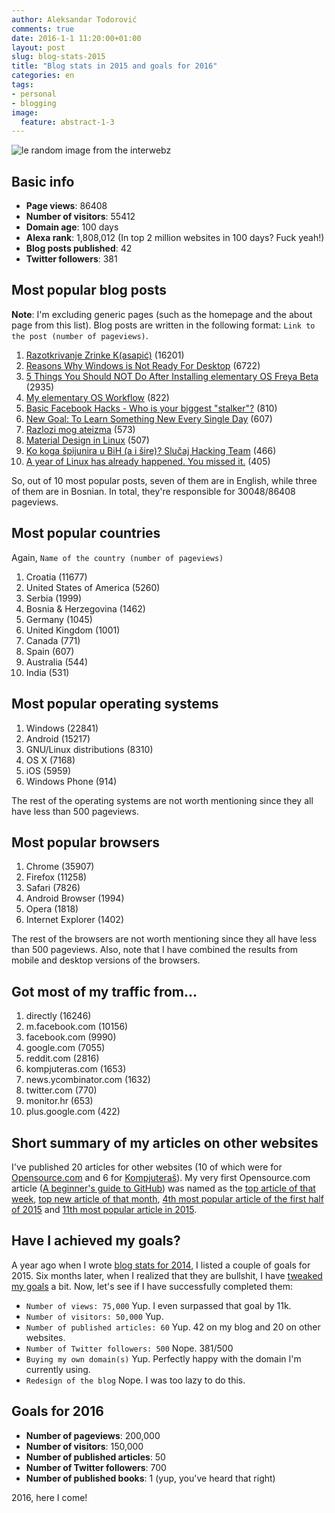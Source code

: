 ```yaml
---
author: Aleksandar Todorović
comments: true
date: 2016-1-1 11:20:00+01:00
layout: post
slug: blog-stats-2015
title: "Blog stats in 2015 and goals for 2016"
categories: en
tags:
- personal
- blogging
image:
  feature: abstract-1-3
---
```


![le random image from the interwebz](http://www.pardot.com/content/uploads/2014/12/shutterstock_210057190.jpg)

## Basic info

* **Page views**: 86408
* **Number of visitors**: 55412
* **Domain age**: 100 days
* **Alexa rank**: 1,808,012 (In top 2 million websites in 100 days? Fuck yeah!)
* **Blog posts published**: 42
* **Twitter followers**: 381

## Most popular blog posts

**Note**: I'm excluding generic pages (such as the homepage and the about page from this list). Blog posts are written in the following format: `Link to the post (number of pageviews)`.

1. [Razotkrivanje Zrinke K(asapić)](https://blog.r3bl.me/bs/zrinka-k/index.html) (16201)
2. [Reasons Why Windows is Not Ready For Desktop](https://blog.r3bl.me/en/why-windows-is-not-ready-for-desktop/) (6722)
3. [5 Things You Should NOT Do After Installing elementary OS Freya Beta](https://blog.r3bl.me/en/things-NOT-to-do-after-installing-freya-beta/index.html) (2935)
4. [My elementary OS Workflow](https://blog.r3bl.me/en/elementary-os-workflow/index.html) (822)
5. [Basic Facebook Hacks - Who is your biggest "stalker"?](https://blog.r3bl.me/en/facebook-hack-no1/index.html) (810)
6. [New Goal: To Learn Something New Every Single Day](https://blog.r3bl.me/en/learn-something-every-day/index.html) (607)
7. [Razlozi mog ateizma](https://blog.r3bl.me/bs/razlozi-iza-mog-ateizma/index.html) (573)
8. [Material Design in Linux](https://blog.r3bl.me/en/material-design-in-linux/index.html) (507)
9. [Ko koga špijunira u BiH (a i šire)? Slučaj Hacking Team](https://blog.r3bl.me/bs/spijunaza-u-regiji-1/index.html) (466)
10. [A year of Linux has already happened. You missed it.](https://blog.r3bl.me/en/year-of-linux/index.html) (405)

So, out of 10 most popular posts, seven of them are in English, while three of them are in Bosnian. In total, they're responsible for 30048/86408 pageviews.

## Most popular countries

Again, `Name of the country (number of pageviews)`

1. Croatia (11677)
2. United States of America (5260)
3. Serbia (1999)
4. Bosnia & Herzegovina (1462)
5. Germany (1045)
6. United Kingdom (1001)
7. Canada (771)
8. Spain (607)
9. Australia (544)
10. India (531)

## Most popular operating systems

1. Windows (22841)
2. Android (15217)
3. GNU/Linux distributions (8310)
5. OS X (7168)
4. iOS (5959)
6. Windows Phone (914)

The rest of the operating systems are not worth mentioning since they all have less than 500 pageviews.

## Most popular browsers

1. Chrome (35907)
2. Firefox (11258)
3. Safari (7826)
4. Android Browser (1994)
5. Opera (1818)
6. Internet Explorer (1402)

The rest of the browsers are not worth mentioning since they all have less than 500 pageviews. Also, note that I have combined the results from mobile and desktop versions of the browsers.

## Got most of my traffic from...

1. directly (16246)
2. m.facebook.com (10156)
3. facebook.com (9990)
4. google.com (7055)
5. reddit.com (2816)
6. kompjuteras.com (1653)
7. news.ycombinator.com (1632)
8. twitter.com (770)
9. monitor.hr (653)
10. plus.google.com (422)

## Short summary of my articles on other websites

I've published 20 articles for other websites (10 of which were for [Opensource.com](https://opensource.com/) and 6 for [Kompjuteraš](https://kompjuteras.com/)). My very first Opensource.com article ([A beginner's guide to GitHub](https://opensource.com/life/15/2/beginners-guide-github?sc_cid=70160000000x3wTAAQ)) was named as the [top article of that week](https://opensource.com/life/15/2/top-5-articles-week-february-20), [top new article of that month](https://opensource.com/life/15/2/community-report-february-2015), [4th most popular article of the first half of 2015](https://opensource.com/life/15/6/top-25-articles-2015-so-far) and [11th most popular article in 2015](https://opensource.com/life/15/12/top-20-open-source-stories-2015).

## Have I achieved my goals?

A year ago when I wrote [blog stats for 2014](https://blog.r3bl.me/en/blog-stats-2014/), I listed a couple of goals for 2015. Six months later, when I realized that they are bullshit, I have [tweaked my goals](https://blog.r3bl.me/en/first-half-of-2015-stats/) a bit. Now, let's see if I have successfully completed them:

* `Number of views: 75,000` Yup. I even surpassed that goal by 11k.
* `Number of visitors: 50,000` Yup.
* `Number of published articles: 60` Yup. 42 on my blog and 20 on other websites.
* `Number of Twitter followers: 500` Nope. 381/500
* `Buying my own domain(s)` Yup. Perfectly happy with the domain I'm currently using.
* `Redesign of the blog` Nope. I was too lazy to do this.

## Goals for 2016

* **Number of pageviews**: 200,000
* **Number of visitors**: 150,000
* **Number of published articles**: 50
* **Number of Twitter followers**: 700
* **Number of published books**: 1 (yup, you've heard that right)

2016, here I come!
